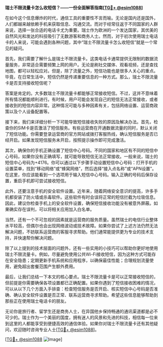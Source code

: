 **瑞士不限流量卡怎么收短信？——一份全面解答指南[[TG💪+ @esim1088](https://t.me/s/esim1088)]**

在如今这个信息爆炸的时代，通信工具的重要性不言而喻。无论是国内还是国外，人们都越来越依赖手机来获取信息、沟通交流。而对于经常往返于不同国家的人群来说，选择一张合适的电话卡尤为重要。瑞士作为欧洲的一个发达国家，其优美的自然风光和发达的科技吸引了无数游客和商务人士。然而，对于初次使用瑞士电话卡的人来说，可能会遇到各种问题，其中“瑞士不限流量卡怎么收短信”就是一个常见的疑问。

首先，我们需要了解什么是瑞士不限流量卡。这类电话卡通常提供无限制的数据流量服务，非常适合需要频繁上网的用户。无论是刷社交媒体、观看视频，还是查找地图，都可以轻松应对。但是，除了流量之外，短信功能也是很多人关心的重点。毕竟，在日常生活中，短信仍然是传递重要信息的一种方式。那么，瑞士不限流量卡是否支持接收短信呢？

答案是肯定的。大多数瑞士不限流量卡都能够正常接收短信。不过，这并不意味着所有情况都能顺利进行。有时候，用户可能会发现自己的短信无法正常接收，或者接收到的短信内容异常。这种情况可能与多种因素有关，包括网络设置、运营商政策以及个人设备配置等。

接下来，我们来详细分析一下可能导致短信接收失败的原因及解决办法。首先，检查你的SIM卡是否激活了短信服务。有些运营商在开通数据流量的同时，默认关闭了短信功能。你需要登录运营商的官方网站或拨打客服热线，确认短信服务是否已经开启。如果发现短信服务未开启，按照提示操作即可完成激活。

其次，确保你的手机正确设置了短信中心号码。不同的国家和地区有不同的短信中心号码，如果你没有正确填写，就可能导致短信无法正常接收。一般来说，瑞士的短信中心号码为+4176。你可以通过以下步骤手动设置短信中心号码：打开手机的设置菜单，找到“移动网络”或“蜂窝网络”，然后选择“接入点名称”或“APN设置”。在这里，你应该能看到一个选项用于输入短信中心号码。输入正确的号码后保存设置，重启手机即可尝试接收短信。

此外，还要注意手机的安全软件设置。近年来，随着网络安全意识的提高，许多手机都安装了防火墙或杀毒软件。这些软件有时会误将正常的短信拦截为垃圾信息。因此，建议你检查手机上的安全软件设置，确保短信接收功能没有被意外屏蔽。如果确实存在误判，可以将相关应用加入白名单。

当然，还有一个不可忽视的因素就是运营商的服务质量。虽然瑞士的电信行业整体水平较高，但偶尔也会出现网络波动或技术故障。如果你尝试了上述方法仍然无法解决问题，不妨联系运营商的客服寻求帮助。他们通常能提供更为专业的技术支持，并快速帮你解决问题。

除了以上提到的技术层面的问题外，还有一些实用的小技巧可以帮助你更好地使用瑞士不限流量卡。例如，尽量避免使用公共Wi-Fi接收短信，因为这种方式可能存在安全隐患；定期更新手机系统和应用程序，以确保最佳性能；合理规划流量使用，避免超出套餐范围产生额外费用。

最后，让我们总结一下本文的核心要点。瑞士不限流量卡是可以正常接收短信的，但前提是你需要确保各项设置都已正确配置。如果你遇到了短信接收困难的情况，可以从以下几个方面入手排查：检查短信服务是否开启、核实短信中心号码是否准确、确认安全软件设置是否正常、联系运营商寻求帮助。希望这些信息能够帮助到那些正在使用瑞士电话卡的朋友。

无论你是旅行者、留学生还是商务人士，在异国他乡保持畅通的通讯渠道都是必不可少的。瑞士作为一个美丽的国度，拥有迷人的风景和先进的科技，相信每一位来到这里的人都能享受到便捷高效的通信体验。如果你对瑞士不限流量卡还有其他疑问，欢迎随时咨询专业人士[[TG💪+ @esim1088](https://t.me/s/esim1088)]。

[[TG💪+ @esim1088](https://t.me/s/esim1088) ![Image](https://i.postimg.cc/4NQfJmqS/Snipaste-2025-05-13-00-14-12.png)]
